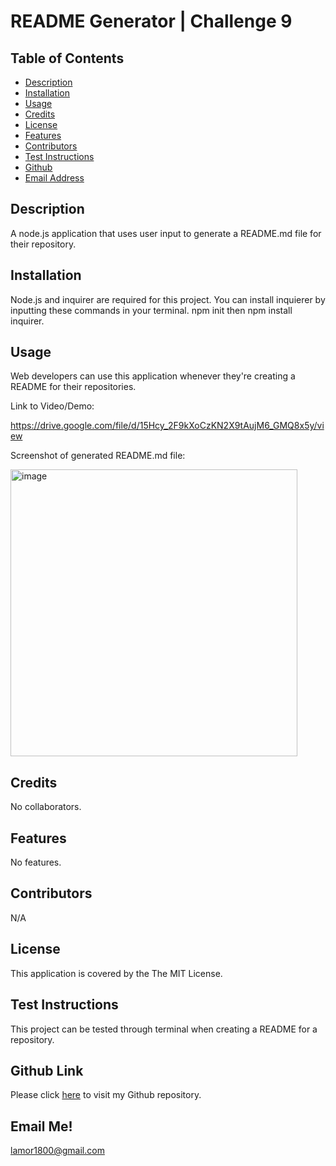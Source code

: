 

# README Generator | Challenge 9

## Table of Contents

- [Description](#description)
- [Installation](#installation)
- [Usage](#usage)
- [Credits](#credits)
- [License](#license)
- [Features](#features)
- [Contributors](#contributors)
- [Test Instructions](#test)
- [Github](#github)
- [Email Address](#email)

## Description

A node.js application that uses user input to generate a README.md file for their repository.

## Installation

Node.js and inquirer are required for this project. You can install inquierer by inputting these commands in your terminal. npm init then npm install inquirer.

## Usage 

Web developers can use this application whenever they're creating a README for their repositories.

Link to Video/Demo:

https://drive.google.com/file/d/15Hcy_2F9kXoCzKN2X9tAujM6_GMQ8x5y/view

Screenshot of generated README.md file:

<img width="459" alt="image" src="https://user-images.githubusercontent.com/106932259/184551699-6e8898a6-9d4b-4202-9520-2c56f69ede07.png">


## Credits 

No collaborators.

## Features 

No features.

## Contributors

N/A

## License 
        
This application is covered by the The MIT License. 

## Test Instructions

This project can be tested through terminal when creating a README for a repository.

## Github Link

Please click [here](https://github.com/laurenp305/readme-challenge-nine) to visit my Github repository.

## Email Me!

lamor1800@gmail.com
